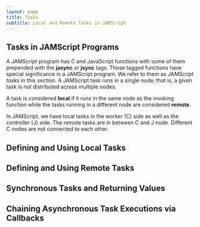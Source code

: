 ```yaml
---
layout: page
title: Tasks
subtitle: Local and Remote Tasks in JAMScript
---
```


## Tasks in JAMScript Programs

A JAMScript program has C and JavaScript functions with some of them prepended with
the **jasync** or **jsync** tags. Those tagged functions have special significance
in a JAMScript program. We refer to them as *JAMScript tasks* in this section.
A JAMScript task runs in a single node; that is, a given task is not distributed
across multiple nodes.

A task is considered **local** if it runs in the same node as the invoking function
while the tasks running in a different node are considered **remote**.

In JAMScript, we have local tasks in the worker (C) side as well as the controller
(J) side. The remote tasks are in between C and J node. Different C nodes are not connected
to each other.


## Defining and Using Local Tasks


## Defining and Using Remote Tasks


## Synchronous Tasks and Returning Values


## Chaining Asynchronous Task Executions via Callbacks
